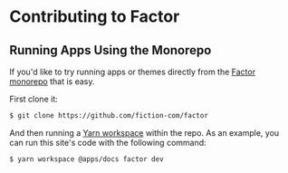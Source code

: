 # Contributing to Factor

## Running Apps Using the Monorepo

If you'd like to try running apps or themes directly from the [Factor monorepo](https://github.com/fiction-com/factor) that is easy.

First clone it:

```bash
$ git clone https://github.com/fiction-com/factor
```

And then running a [Yarn workspace](https://yarnpkg.com/lang/en/docs/workspaces/) within the repo. As an example, you can run this site's code with the following command:

```bash
$ yarn workspace @apps/docs factor dev
```
